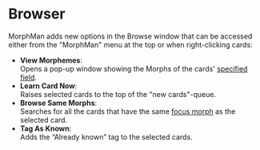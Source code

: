 # Browser
MorphMan adds new options in the Browse window that can be accessed either from the "MorphMan" menu at the top or when
right-clicking cards:

* **View Morphemes**:  
  Opens a pop-up window showing the Morphs of the cards' [specified field](../setup/preferences/note-filter.md#fields).
* **Learn Card Now**:  
  Raises selected cards to the top of the "new cards"-queue.
* **Browse Same Morphs**:  
  Searches for all the cards that have the same [focus morph](../setup/preferences/extra-fields.md) as the selected card.
* **Tag As Known**:  
  Adds the “Already known” tag to the selected cards.
